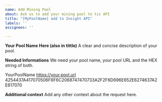 ```yaml
---
name: Add Mining Pool
about: Ask us to add your mining pool to tis API
title: "[MyPoolName] add to Insight API"
labels: ''
assignees: ''

---
```


**Your Pool Name Here (also in tittle)**
A clear and concise description of your pool.

**Needed Informations**
We need your pool name, your pool URL and the HEX string of both.

YourPoolName https://your.pool.url
4254437A417070506F6F6C2068747470733A2F2F6D696E652E6274637A2E617070

**Additional context**
Add any other context about the request here.
